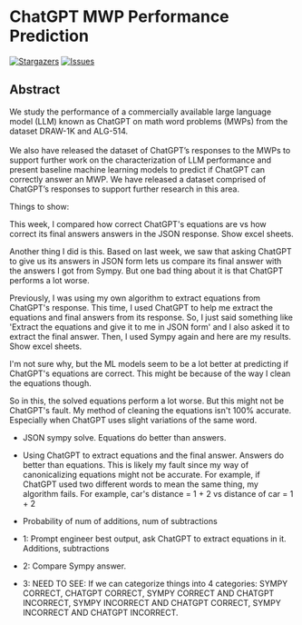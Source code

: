 <h1 align="left">
	ChatGPT MWP Performance Prediction
</h1>

<p align="left">
	<a href="https://github.com/hwelsters/chatgpt-mwp-performance-prediction/stargazers">
		<img alt="Stargazers" src="https://img.shields.io/github/stars/hwelsters/chatgpt-mwp-performance-prediction?style=for-the-badge"></a>
	<a href="https://github.com/hwelsters/chatgpt-mwp-performance-prediction/issues">
		<img alt="Issues" src="https://img.shields.io/github/issues/hwelsters/chatgpt-mwp-performance-prediction?style=for-the-badge"></a>
</p>

<h2 align="left">
	Abstract
</h2>

<p align="left">
	We study the performance of a commercially available large language model (LLM) known as ChatGPT on
	math word problems (MWPs) from the dataset DRAW-1K and ALG-514. 
	<br/>
	<br/>
	We also have released the dataset of ChatGPT’s responses to the MWPs to
	support further work on the characterization of LLM performance and present baseline machine learning
	models to predict if ChatGPT can correctly answer an MWP. We have released a dataset comprised of
	ChatGPT’s responses to support further research in this area.
</p>

Things to show:

This week, I compared how correct ChatGPT's equations are vs how correct its final answers answers in the JSON response.
Show excel sheets.

Another thing I did is this. Based on last week, we saw that asking ChatGPT to give us its answers in JSON form lets us compare its final answer with the answers I got from Sympy.
But one bad thing about it is that ChatGPT performs a lot worse.

Previously, I was using my own algorithm to extract equations from ChatGPT's response.
This time, I used ChatGPT to help me extract the equations and final answers from its response.
So, I just said something like 'Extract the equations and give it to me in JSON form' and I also asked it to extract the final answer.
Then, I used Sympy again and here are my results.
Show excel sheets.

I'm not sure why, but the ML models seem to be a lot better at predicting if ChatGPT's equations are correct. This might be because of the way I clean the equations though.

So in this, the solved equations perform a lot worse. But this might not be ChatGPT's fault. My method of cleaning the equations isn't 100% accurate. Especially when ChatGPT uses slight variations of the same word.

- JSON sympy solve. Equations do better than answers.
- Using ChatGPT to extract equations and the final answer. Answers do better than equations. This is likely my fault since my way of canonicalizing equations might not be accurate. For example, if ChatGPT used two different words to mean the same thing, my algorithm fails.
For example, car's distance = 1 + 2 vs distance of car = 1 + 2

- Probability of num of additions, num of subtractions
- 1: Prompt engineer best output, ask ChatGPT to extract equations in it. Additions, subtractions
- 2: Compare Sympy answer.
- 3: NEED TO SEE: If we can categorize things into 4 categories: SYMPY CORRECT, CHATGPT CORRECT, SYMPY CORRECT AND CHATGPT INCORRECT, SYMPY INCORRECT AND CHATGPT CORRECT, SYMPY INCORRECT AND CHATGPT INCORRECT.